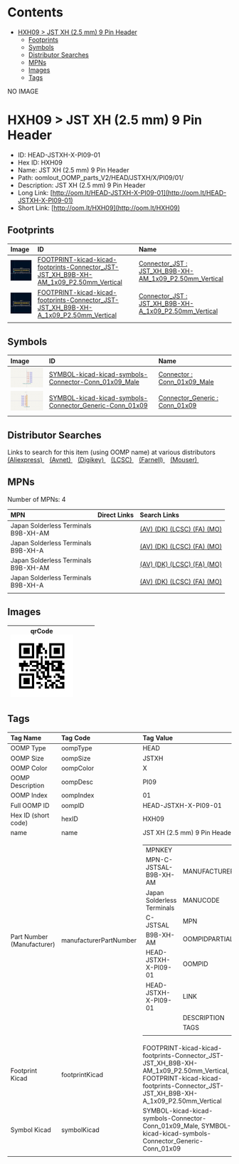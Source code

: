 



Contents
========

* [HXH09 > JST XH (2.5 mm) 9 Pin Header](#hxh09--jst-xh-25-mm-9-pin-header)
	* [Footprints](#footprints)
	* [Symbols](#symbols)
	* [Distributor Searches](#distributor-searches)
	* [MPNs](#mpns)
	* [Images](#images)
	* [Tags](#tags)
  
NO IMAGE  
# HXH09 > JST XH (2.5 mm) 9 Pin Header

- ID: HEAD-JSTXH-X-PI09-01
- Hex ID: HXH09
- Name: JST XH (2.5 mm) 9 Pin Header
- Path: oomlout_OOMP_parts_V2/HEAD/JSTXH/X/PI09/01/
- Description: JST XH (2.5 mm) 9 Pin Header
- Long Link: [http://oom.lt/HEAD-JSTXH-X-PI09-01](http://oom.lt/HEAD-JSTXH-X-PI09-01)
- Short Link: [http://oom.lt/HXH09](http://oom.lt/HXH09)

## Footprints
  

|Image|ID|Name|
| :--- | :--- | :--- |
|[![](https://raw.githubusercontent.com/oomlout/oomlout_OOMP_eda_V2/main/FOOTPRINT/kicad/kicad-footprints/Connector_JST/JST_XH_B9B-XH-AM_1x09_P2.50mm_Vertical/image_140.png)](https://github.com/oomlout/oomlout_OOMP_eda_V2/tree/main/FOOTPRINT/kicad/kicad-footprints/Connector_JST/JST_XH_B9B-XH-AM_1x09_P2.50mm_Vertical/)|[FOOTPRINT-kicad-kicad-footprints-Connector_JST-JST_XH_B9B-XH-AM_1x09_P2.50mm_Vertical](https://github.com/oomlout/oomlout_OOMP_eda_V2/tree/main/FOOTPRINT/kicad/kicad-footprints/Connector_JST/JST_XH_B9B-XH-AM_1x09_P2.50mm_Vertical/)|[Connector_JST : JST_XH_B9B-XH-AM_1x09_P2.50mm_Vertical](https://github.com/oomlout/oomlout_OOMP_eda_V2/tree/main/FOOTPRINT/kicad/kicad-footprints/Connector_JST/JST_XH_B9B-XH-AM_1x09_P2.50mm_Vertical/)|
|[![](https://raw.githubusercontent.com/oomlout/oomlout_OOMP_eda_V2/main/FOOTPRINT/kicad/kicad-footprints/Connector_JST/JST_XH_B9B-XH-A_1x09_P2.50mm_Vertical/image_140.png)](https://github.com/oomlout/oomlout_OOMP_eda_V2/tree/main/FOOTPRINT/kicad/kicad-footprints/Connector_JST/JST_XH_B9B-XH-A_1x09_P2.50mm_Vertical/)|[FOOTPRINT-kicad-kicad-footprints-Connector_JST-JST_XH_B9B-XH-A_1x09_P2.50mm_Vertical](https://github.com/oomlout/oomlout_OOMP_eda_V2/tree/main/FOOTPRINT/kicad/kicad-footprints/Connector_JST/JST_XH_B9B-XH-A_1x09_P2.50mm_Vertical/)|[Connector_JST : JST_XH_B9B-XH-A_1x09_P2.50mm_Vertical](https://github.com/oomlout/oomlout_OOMP_eda_V2/tree/main/FOOTPRINT/kicad/kicad-footprints/Connector_JST/JST_XH_B9B-XH-A_1x09_P2.50mm_Vertical/)|
||||

## Symbols
  

|Image|ID|Name|
| :--- | :--- | :--- |
|[![](https://raw.githubusercontent.com/oomlout/oomlout_OOMP_eda_V2/main/SYMBOL/kicad/kicad-symbols/Connector/Conn_01x09_Male/image_140.png)](https://github.com/oomlout/oomlout_OOMP_eda_V2/tree/main/SYMBOL/kicad/kicad-symbols/Connector/Conn_01x09_Male/)|[SYMBOL-kicad-kicad-symbols-Connector-Conn_01x09_Male](https://github.com/oomlout/oomlout_OOMP_eda_V2/tree/main/SYMBOL/kicad/kicad-symbols/Connector/Conn_01x09_Male/)|[Connector : Conn_01x09_Male](https://github.com/oomlout/oomlout_OOMP_eda_V2/tree/main/SYMBOL/kicad/kicad-symbols/Connector/Conn_01x09_Male/)|
|[![](https://raw.githubusercontent.com/oomlout/oomlout_OOMP_eda_V2/main/SYMBOL/kicad/kicad-symbols/Connector_Generic/Conn_01x09/image_140.png)](https://github.com/oomlout/oomlout_OOMP_eda_V2/tree/main/SYMBOL/kicad/kicad-symbols/Connector_Generic/Conn_01x09/)|[SYMBOL-kicad-kicad-symbols-Connector_Generic-Conn_01x09](https://github.com/oomlout/oomlout_OOMP_eda_V2/tree/main/SYMBOL/kicad/kicad-symbols/Connector_Generic/Conn_01x09/)|[Connector_Generic : Conn_01x09](https://github.com/oomlout/oomlout_OOMP_eda_V2/tree/main/SYMBOL/kicad/kicad-symbols/Connector_Generic/Conn_01x09/)|
||||

## Distributor Searches
  
Links to search for this item (using OOMP name) at various distributors  
[(Aliexpress) ](https://www.aliexpress.com/wholesale?SearchText=JST+XH+2.5+mm+9+Pin+Header)&nbsp;&nbsp;&nbsp;[(Avnet) ](https://www.avnet.com/shop/us/search/JST+XH+2.5+mm+9+Pin+Header)&nbsp;&nbsp;&nbsp;[(Digikey) ](https://www.digikey.co.uk/en/products/result?s=JST+XH+2.5+mm+9+Pin+Header)&nbsp;&nbsp;&nbsp;[(LCSC) ](https://www.lcsc.com/search?q=JST+XH+2.5+mm+9+Pin+Header)&nbsp;&nbsp;&nbsp;[(Farnell) ](https://uk.farnell.com/search?st=JST+XH+2.5+mm+9+Pin+Header)&nbsp;&nbsp;&nbsp;[(Mouser) ](https://www.mouser.com/c/?q=JST+XH+2.5+mm+9+Pin+Header)&nbsp;&nbsp;&nbsp;
## MPNs
  
Number of MPNs: 4  

|MPN|Direct Links|Search Links|
| :--- | :--- | :--- |
|Japan Solderless Terminals<br>B9B-XH-AM||[(AV) ](https://www.avnet.com/shop/us/search/B9B-XH-AM)[(DK) ](https://www.digikey.co.uk/products/en?keywords=B9B-XH-AM)[(LCSC) ](https://www.lcsc.com/search?q=B9B-XH-AM)[(FA) ](https://uk.farnell.com/search?st=B9B-XH-AM)[(MO) ](https://www.mouser.com/c/?q=B9B-XH-AM)|
|Japan Solderless Terminals<br>B9B-XH-A||[(AV) ](https://www.avnet.com/shop/us/search/B9B-XH-A)[(DK) ](https://www.digikey.co.uk/products/en?keywords=B9B-XH-A)[(LCSC) ](https://www.lcsc.com/search?q=B9B-XH-A)[(FA) ](https://uk.farnell.com/search?st=B9B-XH-A)[(MO) ](https://www.mouser.com/c/?q=B9B-XH-A)|
|Japan Solderless Terminals<br>B9B-XH-AM||[(AV) ](https://www.avnet.com/shop/us/search/B9B-XH-AM)[(DK) ](https://www.digikey.co.uk/products/en?keywords=B9B-XH-AM)[(LCSC) ](https://www.lcsc.com/search?q=B9B-XH-AM)[(FA) ](https://uk.farnell.com/search?st=B9B-XH-AM)[(MO) ](https://www.mouser.com/c/?q=B9B-XH-AM)|
|Japan Solderless Terminals<br>B9B-XH-A||[(AV) ](https://www.avnet.com/shop/us/search/B9B-XH-A)[(DK) ](https://www.digikey.co.uk/products/en?keywords=B9B-XH-A)[(LCSC) ](https://www.lcsc.com/search?q=B9B-XH-A)[(FA) ](https://uk.farnell.com/search?st=B9B-XH-A)[(MO) ](https://www.mouser.com/c/?q=B9B-XH-A)|
||||

## Images
  

|qrCode<br>[![](https://raw.githubusercontent.com/oomlout/oomlout_OOMP_parts_V2/main/HEAD/JSTXH/X/PI09/01/qrCode_140.png)](https://github.com/oomlout/oomlout_OOMP_parts_V2/tree/main/HEAD/JSTXH/X/PI09/01/qrCode.png)||||
| :---: | :---: | :---: | :---: |

## Tags
  

|Tag Name|Tag Code|Tag Value|
| :--- | :--- | :--- |
|OOMP Type|oompType|HEAD|
|OOMP Size|oompSize|JSTXH|
|OOMP Color|oompColor|X|
|OOMP Description|oompDesc|PI09|
|OOMP Index|oompIndex|01|
|Full OOMP ID|oompID|HEAD-JSTXH-X-PI09-01|
|Hex ID (short code)|hexID|HXH09|
|name|name|JST XH (2.5 mm) 9 Pin Header|
|Part Number (Manufacturer)|manufacturerPartNumber|<table><tr><td>MPNKEY</td></tr><tr><td> MPN-C-JSTSAL-B9B-XH-AM</td><td> MANUFACTURER</td></tr><tr><td> Japan Solderless Terminals</td><td> MANUCODE</td></tr><tr><td> C-JSTSAL</td><td> MPN</td></tr><tr><td> B9B-XH-AM</td><td> OOMPIDPARTIAL</td></tr><tr><td> HEAD-JSTXH-X-PI09-01</td><td> OOMPID</td></tr><tr><td> HEAD-JSTXH-X-PI09-01</td><td> LINK</td></tr><tr><td> </td><td> DESCRIPTION</td></tr><tr><td> </td><td> TAGS</td></tr><tr><td> </td></tr></table></td><td> <table><tr><td>MPNKEY</td></tr><tr><td> MPN-C-JSTSAL-B9B-XH-A</td><td> MANUFACTURER</td></tr><tr><td> Japan Solderless Terminals</td><td> MANUCODE</td></tr><tr><td> C-JSTSAL</td><td> MPN</td></tr><tr><td> B9B-XH-A</td><td> OOMPIDPARTIAL</td></tr><tr><td> HEAD-JSTXH-X-PI09-01</td><td> OOMPID</td></tr><tr><td> HEAD-JSTXH-X-PI09-01</td><td> LINK</td></tr><tr><td> </td><td> DESCRIPTION</td></tr><tr><td> </td><td> TAGS</td></tr><tr><td> </td></tr></table></td><td> <table><tr><td>MPNKEY</td></tr><tr><td> MPN-C-JSTSAL-B9B-XH-AM</td><td> MANUFACTURER</td></tr><tr><td> Japan Solderless Terminals</td><td> MANUCODE</td></tr><tr><td> C-JSTSAL</td><td> MPN</td></tr><tr><td> B9B-XH-AM</td><td> OOMPIDPARTIAL</td></tr><tr><td> HEAD-JSTXH-X-PI09-01</td><td> OOMPID</td></tr><tr><td> HEAD-JSTXH-X-PI09-01</td><td> LINK</td></tr><tr><td> </td><td> DESCRIPTION</td></tr><tr><td> </td><td> TAGS</td></tr><tr><td> </td></tr></table></td><td> <table><tr><td>MPNKEY</td></tr><tr><td> MPN-C-JSTSAL-B9B-XH-A</td><td> MANUFACTURER</td></tr><tr><td> Japan Solderless Terminals</td><td> MANUCODE</td></tr><tr><td> C-JSTSAL</td><td> MPN</td></tr><tr><td> B9B-XH-A</td><td> OOMPIDPARTIAL</td></tr><tr><td> HEAD-JSTXH-X-PI09-01</td><td> OOMPID</td></tr><tr><td> HEAD-JSTXH-X-PI09-01</td><td> LINK</td></tr><tr><td> </td><td> DESCRIPTION</td></tr><tr><td> </td><td> TAGS</td></tr><tr><td> </td></tr></table>|
|Footprint Kicad|footprintKicad|FOOTPRINT-kicad-kicad-footprints-Connector_JST-JST_XH_B9B-XH-AM_1x09_P2.50mm_Vertical, FOOTPRINT-kicad-kicad-footprints-Connector_JST-JST_XH_B9B-XH-A_1x09_P2.50mm_Vertical|
|Symbol Kicad|symbolKicad|SYMBOL-kicad-kicad-symbols-Connector-Conn_01x09_Male, SYMBOL-kicad-kicad-symbols-Connector_Generic-Conn_01x09|
||||
